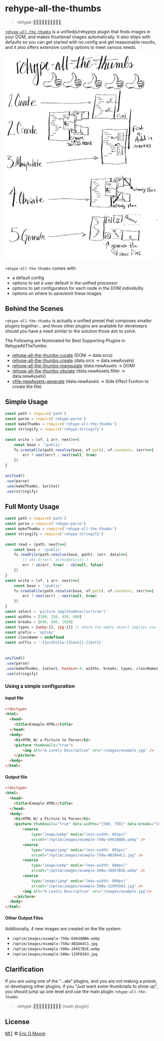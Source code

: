 # rehype-all-the-thumbs

> rehype-👍🏿👍🏼👍🏽👍🏻👍🏾

[`rehype-all-the-thumbs`](https://github.com/ericdmoore/rehype-all-the-thumbs) is a unifiedjs/rehypejs plugin that finds images in your DOM, and makes thumbnail images automatically. It also ships with defaults so you can get started with no config and get reaasonable results, and it also offers extensive config options to meet various needs.


![Readme Diagram](pics/Readme-diagram.svg)

`rehype-all-the-thumbs` comes with:
- a default config
- options to set a user default in the unified processor
- options to set configuration for each node in the DOM individullly
- options on where to save/emit these images.

## Behind the Scenes 

`rehype-all-the-thumbs` is actually a unified preset that composes smaller plugins together... and those other plugins are available for develoeprs should you have a need similar to the solution those aim to solve.

The Following are Nominated for Best Supporting Plugins in RehypeAllTheTumbs:

- [rehype-all-the-thumbs-curate](https://github.com/ericdmoore/rehype-all-the-thumbs-curate) (DOM -> data.srcs)
- [rehype-all-the-thumbs-create](https://github.com/ericdmoore/rehype-all-the-thumbs-create) (data.srcs -> data.newAssets)
- [rehype-all-the-thumbs-manipulate](https://github.com/ericdmoore/rehype-all-the-thumbs-manipulate) (data.newAssets -> DOM)
- [rehype-all-the-thumbs-obviate](https://github.com/ericdmoore/rehype-all-the-thumbs-obviate) (data.newAssets.filter -> data.newAssets)
- [vfile-newAssets-generate](https://github.com/ericdmoore/vfile-newAssets-generate) (data.newAssets -> Side Effect Funtion to create the file)



## Simple Usage

```js
const path = require('path')
const parse = require('rehype-parse')
const makeThumbs = require('rehype-all-the-thumbs')
const stringify = require('rehype-stringify')

const write = (vf, i arr, next)=>{
    const base = '/public'
    fs.createFile(path.resolve(base, vf.path), vf.contents, (err)=>{
        err ? next(err) : next(null, true)
    })
}

unified()
.use(parse)
.use(makeThumbs, {write})
.use(stringify)
```



## Full Monty Usage

```js
const path = require('path')
const parse = require('rehype-parse')
const makeThumbs = require('rehype-all-the-thumbs')
const stringify = require('rehype-stringify')

const read = (path, next)=>{
    const base = '/public'
    fs.readFile(path.resolve(base, path), (err, data)=>{
        // cb( Error?, alreadyExists )
        err ? cb(err, true) : cb(null, false)
    })
}
const write = (vf, i arr, next)=>{
    const base = '/public'
    fs.createFile(path.resolve(base, vf.path), vf.contents, (err)=>{
        err ? next(err) : next(null, true)
    })
}
const select = 'picture img[thumbnails="true"]'
const widths = [100, 250, 450, 600] 
const breaks = [640, 980, 1020]
const types = {webp:{}, jpg:{}} // where the empty object implies use the default for the format
const prefix = 'optim/'
const className = undefined
const suffix = '-{{width}}w-{{hash}}.{{ext}}'


unified()
.use(parse)
.use(makeThumbs, {select, hashLen:8, widths, breaks, types, classNames, prefix, suffix, read, write})
.use(stringify)
```

### Using a simple configuration

#### input file 

```html
<!doctype>
<html>
  <head>
    <title>Exmaple HTML</title>
  </head>
  <body>
    <h1>HTML W/ a Picture to Parse</h1>
    <picture thumbnails="true">
        <img alt="A Lovely Description" src="/images/example.jpg" />
    </picture>
  <body>
</html>
```


#### Output file

```html
<!doctype>
<html>
  <head>
    <title>Exmaple HTML</title>
  </head>
  <body>
    <h1>HTML W/ a Picture to Parse</h1>
    <picture thumbnails="true" data-widths="[500, 750]" data-breaks="[800]" data-formats="webp,jpg">
        <source 
            type="image/webp" media="(min-width: 801px)"
            srcset="/optim/images/example-750w-D463ABBA.webp" />
        <source 
            type="image/jpeg" media="(min-width: 801px)"
            srcset="/optim/images/example-750w-AB3DA4C1.jpg" />
        <source 
            type="image/webp" media="(max-width: 800px)"
            srcset="/optim/images/example-500w-2A957B2E.webp" />
        <source 
            type="image/jpeg" media="(max-width: 800px)"
            srcset="/optim/images/example-500w-129FD583.jpg" />
        <img alt="A Lovely Description" src="/images/example.jpg"/>
    </picture>
  <body>
</html>
```

#### Other Output Files
Additionally, 4 new images are created on the file system:

- `/optim/images/example-750w-D463ABBA.webp`
- `/optim/images/example-750w-AB3DA4C1.jpg`
- `/optim/images/example-500w-2A957B2E.webp`
- `/optim/images/example-500w-129FD583.jpg`

## Clarification

If you are using one of the "...ate" plugins, and you are not making a preset, or developing other plugins, if you "Just  want some thumbnails to show up", you should jump up one level and use the main plugin `rehype-all-the-thumbs`

> rehype-👍🏿👍🏼👍🏽👍🏻👍🏾 (main plugin)

## License

[MIT][license] © [Eric D Moore][author]

<!-- Definitions -->

[license]: LICENSE

[author]: https://im.ericdmoore.com

